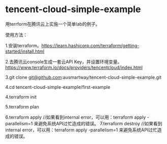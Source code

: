 # tencent-cloud-simple-example
用terrform在腾讯云上实施一个简单lab的例子。

使用方法：

1.安装terraform。https://learn.hashicorp.com/terraform/getting-started/install.html

2.去腾讯云console生成一套云API Key，并设置环境变量。https://www.terraform.io/docs/providers/tencentcloud/index.html

3.git clone git@github.com:ausmartway/tencent-cloud-simple-example.git

4.cd tencent-cloud-simple-example/first-example

4.terraform init

5.terraform plan

6.terraform apply     //如果看到internal error，可以用：terraform apply -parallelism=1 来避免系统API过忙造成的错误。
7.terraform destroy   //如果看到internal error，可以用：terraform apply -parallelism=1 来避免系统API过忙造成的错误。
